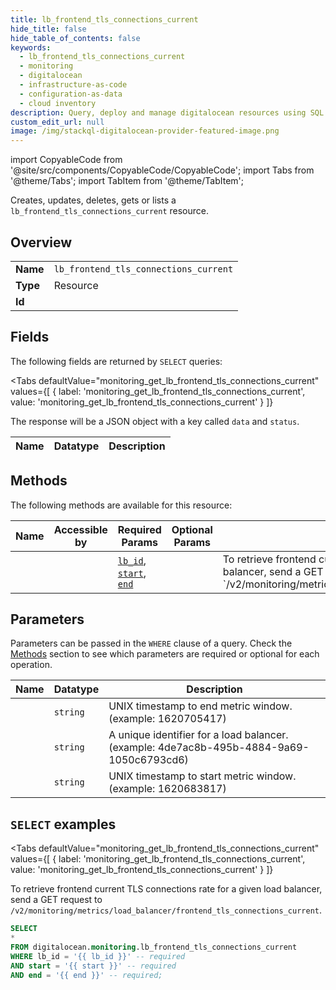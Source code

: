 ```yaml
--- 
title: lb_frontend_tls_connections_current
hide_title: false
hide_table_of_contents: false
keywords:
  - lb_frontend_tls_connections_current
  - monitoring
  - digitalocean
  - infrastructure-as-code
  - configuration-as-data
  - cloud inventory
description: Query, deploy and manage digitalocean resources using SQL
custom_edit_url: null
image: /img/stackql-digitalocean-provider-featured-image.png
---
```


import CopyableCode from '@site/src/components/CopyableCode/CopyableCode';
import Tabs from '@theme/Tabs';
import TabItem from '@theme/TabItem';

Creates, updates, deletes, gets or lists a <code>lb_frontend_tls_connections_current</code> resource.

## Overview
<table><tbody>
<tr><td><b>Name</b></td><td><code>lb_frontend_tls_connections_current</code></td></tr>
<tr><td><b>Type</b></td><td>Resource</td></tr>
<tr><td><b>Id</b></td><td><CopyableCode code="digitalocean.monitoring.lb_frontend_tls_connections_current" /></td></tr>
</tbody></table>

## Fields

The following fields are returned by `SELECT` queries:

<Tabs
    defaultValue="monitoring_get_lb_frontend_tls_connections_current"
    values={[
        { label: 'monitoring_get_lb_frontend_tls_connections_current', value: 'monitoring_get_lb_frontend_tls_connections_current' }
    ]}
>
<TabItem value="monitoring_get_lb_frontend_tls_connections_current">

The response will be a JSON object with a key called `data` and `status`.

<table>
<thead>
    <tr>
    <th>Name</th>
    <th>Datatype</th>
    <th>Description</th>
    </tr>
</thead>
<tbody>
</tbody>
</table>
</TabItem>
</Tabs>

## Methods

The following methods are available for this resource:

<table>
<thead>
    <tr>
    <th>Name</th>
    <th>Accessible by</th>
    <th>Required Params</th>
    <th>Optional Params</th>
    <th>Description</th>
    </tr>
</thead>
<tbody>
<tr>
    <td><a href="#monitoring_get_lb_frontend_tls_connections_current"><CopyableCode code="monitoring_get_lb_frontend_tls_connections_current" /></a></td>
    <td><CopyableCode code="select" /></td>
    <td><a href="#parameter-lb_id"><code>lb_id</code></a>, <a href="#parameter-start"><code>start</code></a>, <a href="#parameter-end"><code>end</code></a></td>
    <td></td>
    <td>To retrieve frontend current TLS connections rate for a given load balancer, send a GET request to `/v2/monitoring/metrics/load_balancer/frontend_tls_connections_current`.</td>
</tr>
</tbody>
</table>

## Parameters

Parameters can be passed in the `WHERE` clause of a query. Check the [Methods](#methods) section to see which parameters are required or optional for each operation.

<table>
<thead>
    <tr>
    <th>Name</th>
    <th>Datatype</th>
    <th>Description</th>
    </tr>
</thead>
<tbody>
<tr id="parameter-end">
    <td><CopyableCode code="end" /></td>
    <td><code>string</code></td>
    <td>UNIX timestamp to end metric window. (example: 1620705417)</td>
</tr>
<tr id="parameter-lb_id">
    <td><CopyableCode code="lb_id" /></td>
    <td><code>string</code></td>
    <td>A unique identifier for a load balancer. (example: 4de7ac8b-495b-4884-9a69-1050c6793cd6)</td>
</tr>
<tr id="parameter-start">
    <td><CopyableCode code="start" /></td>
    <td><code>string</code></td>
    <td>UNIX timestamp to start metric window. (example: 1620683817)</td>
</tr>
</tbody>
</table>

## `SELECT` examples

<Tabs
    defaultValue="monitoring_get_lb_frontend_tls_connections_current"
    values={[
        { label: 'monitoring_get_lb_frontend_tls_connections_current', value: 'monitoring_get_lb_frontend_tls_connections_current' }
    ]}
>
<TabItem value="monitoring_get_lb_frontend_tls_connections_current">

To retrieve frontend current TLS connections rate for a given load balancer, send a GET request to `/v2/monitoring/metrics/load_balancer/frontend_tls_connections_current`.

```sql
SELECT
*
FROM digitalocean.monitoring.lb_frontend_tls_connections_current
WHERE lb_id = '{{ lb_id }}' -- required
AND start = '{{ start }}' -- required
AND end = '{{ end }}' -- required;
```
</TabItem>
</Tabs>
